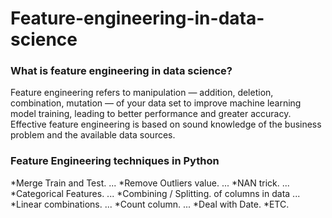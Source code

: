 # Feature-engineering-in-data-science


### What is feature engineering in data science?


Feature engineering refers to manipulation — addition, deletion, combination, mutation — of your data set to improve machine learning model training, leading to better performance and greater accuracy. Effective feature engineering is based on sound knowledge of the business problem and the available data sources.

### Feature Engineering techniques in Python
*Merge Train and Test. ...
*Remove Outliers value. ...
*NAN trick. ...
*Categorical Features. ...
*Combining / Splitting. of columns in data ...
*Linear combinations. ...
*Count column. ...
*Deal with Date.
*ETC.
